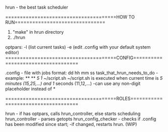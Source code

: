hrun - the best task scheduler

======================================HOW TO RUN===============================

  1. "make" in hrun directory
  2. ./hrun
     
  optpars: 
    -l (list current tasks)
    -e (edit .config with your default system editor)
======================================CONFIG===================================

  .config - file with jobs
    format: dd hh mm ss task_that_hrun_needs_to_do
      -example: ** ** *5 1* ~/script.sh
        ~/script.sh is executed when current time is *5 minutes (15,25,...) and 1* seconds (11,12,...)
      -can use any non-digit placeholder instead of *

======================================ROLES====================================

  hrun - if has optpars, calls hrun_controller, else starts scheduling
  hrun_controller - parses getopts
  hrun_config_checker - checks if .config has been modified since start;
    -if changed, restarts hrun. (WIP)
